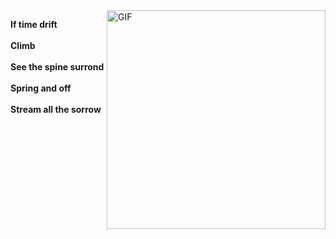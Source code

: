 <img align="right" alt="GIF" src="https://user-images.githubusercontent.com/57030042/156145287-506360c8-2a0e-4a90-9391-421b6873e27c.jpg" width="350" />

**If time drift**<br/>
<br/>
**Climb**<br/>
<br/>
**See the spine surrond**<br/>
<br/>
**Spring and off**<br/>
<br/>
**Stream all the sorrow**<br/>




